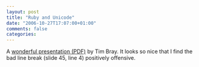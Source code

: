 ```yaml
---
layout: post
title: "Ruby and Unicode"
date: "2006-10-27T17:07:00+01:00"
comments: false
categories: 
---
```


<p>A <a href="http://www.tbray.org/talks/rubyconf2006.pdf">wonderful presentation (PDF)</a> by Tim Bray. It looks so nice that I find the bad line break (slide 45, line 4) positively offensive.</p>


